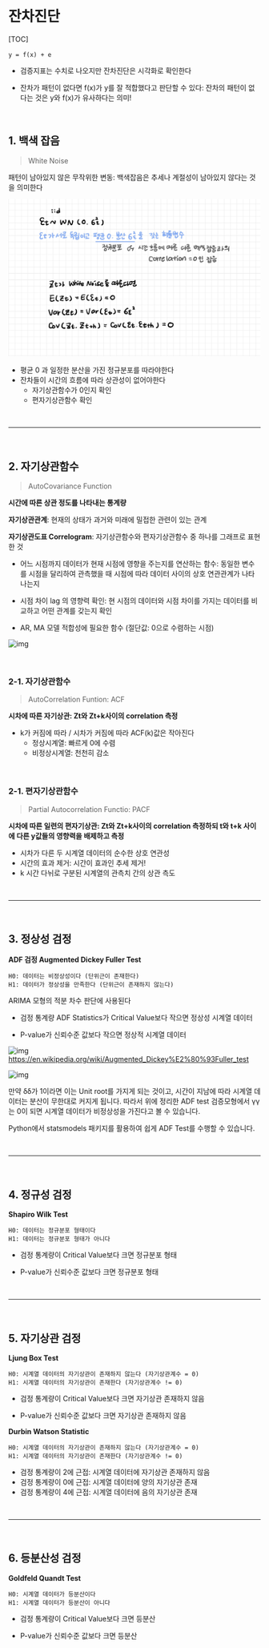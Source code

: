 # 잔차진단

[TOC]

```
y = f(x) + e
```

- 검증지표는 수치로 나오지만 잔차진단은 시각화로 확인한다

-  잔차가 패턴이 없다면 f(x)가 y를 잘 적합했다고 판단할 수 있다: 잔차의 패턴이 없다는 것은 y와 f(x)가 유사하다는 의미!

<br>

## 1. 백색 잡음

> White Noise

패턴이 남아있지 않은 무작위한 변동: 백색잡음은 추세나 계절성이 남아있지 않다는 것을 의미한다

![백색잡음](README.assets/백색잡음.jpg)

- 평균 0 과 일정한 분산을 가진 정규분포를 따라야한다
- 잔차들이 시간의 흐름에 따라 상관성이 없어야한다
  - 자기상관함수가 0인지 확인
  - 편자기상관함수 확인

<br>

---

<br>

## 2. 자기상관함수

> AutoCovariance Function

**시간에 따른 상관 정도를 나타내는 통계량**

**자기상관관계**: 현재의 상태가 과거와 미래에 밀접한 관련이 있는 관계

**자기상관도표 Correlogram**: 자기상관함수와 편자기상관함수 중 하나를 그래프로 표현한 것

- 어느 시점까지 데이터가 현재 시점에 영향을 주는지를 연산하는 함수: 동일한 변수를 시점을 달리하여 관측했을 때 시점에 따라 데이터 사이의 상호 연관관계가 나타나는지
- 시점 차이 lag 의 영향력 확인: 현 시점의 데이터와 시점 차이를 가지는 데이터를 비교하고 어떤 관계를 갖는지 확인

- AR, MA 모델 적합성에 필요한 함수 (절단값: 0으로 수렴하는 시점)

![img](https://blog.kakaocdn.net/dn/zczg0/btqQJFxSV4i/ysruwixqk1phLhKC8fD6PK/img.png)

<br>

### 2-1. 자기상관함수

>  AutoCorrelation Funtion: ACF

**시차에 따른 자기상관: Zt와 Zt+k사이의 correlation 측정**

- k가 커짐에 따라 / 시차가 커짐에 따라 ACF(k)값은 작아진다
  - 정상시계열: 빠르게 0에 수렴
  - 비정상시계열: 천천히 감소

<br>

### 2-1. 편자기상관함수

> Partial Autocorrelation Functio: PACF

**시차에 따른 일련의 편자기상관: Zt와 Zt+k사이의 correlation 측정하되 t와 t+k 사이에 다른 y값들의 영향력을 배제하고 측정**

- 시차가 다른 두 시계열 데이터의 순수한 상호 연관성
- 시간의 효과 제거: 시간이 효과인 추세 제거!
- k 시간 다뉘로 구분된 시계열의 관측치 간의 상관 측도

<br>

---

<br>

## 3. 정상성 검정

**ADF 검정 Augmented Dickey Fuller Test**

```
H0: 데이터는 비정상성이다 (단위근이 존재한다)
H1: 데이터가 정상성을 만족한다 (단위근이 존재하지 않는다)
```

ARIMA 모형의 적분 차수 판단에 사용된다

- 검정 통계량 ADF Statistics가 Critical Value보다 작으면 정상성 시계열 데이터

- P-value가 신뢰수준 값보다 작으면 정상적 시계열 데이터 




![img](https://blog.kakaocdn.net/dn/cmB3bp/btqPZIW8nkx/G7w0qnxG3OsPoGONcxkhi1/img.png)https://en.wikipedia.org/wiki/Augmented_Dickey%E2%80%93Fuller_test





![img](https://blog.kakaocdn.net/dn/bDcmfQ/btqP9rs5BuC/ahhU4EOVj520bjOWYAv6N1/img.gif)



만약 δδ가 1이라면 이는 Unit root를 가지게 되는 것이고, 시간이 지남에 따라 시계열 데이터는 분산이 무한대로 커지게 됩니다. 따라서 위에 정리한 ADF test 검증모형에서 γγ는 0이 되면 시계열 데이터가 비정상성을 가진다고 볼 수 있습니다.

Python에서 statsmodels 패키지를 활용하여 쉽게 ADF Test를 수행할 수 있습니다.

<br>

---

<br>

## 4. 정규성 검정

**Shapiro Wilk Test**

```
H0: 데이터는 정규분포 형태이다
H1: 데이터는 정규분포 형태가 아니다
```

- 검정 통계량이 Critical Value보다 크면 정규분포 형태

- P-value가 신뢰수준 값보다 크면 정규분포 형태

<br>

---

<br>

## 5. 자기상관 검정

**Ljung Box Test**

```
H0: 시계열 데이터의 자기상관이 존재하지 않는다 (자기상관계수 = 0)
H1: 시계열 데이터의 자기상관이 존재한다 (자기상관계수 != 0)
```

- 검정 통계량이 Critical Value보다 크면 자기상관 존재하지 않음

- P-value가 신뢰수준 값보다 크면 자기상관 존재하지 않음

**Durbin Watson Statistic**

```
H0: 시계열 데이터의 자기상관이 존재하지 않는다 (자기상관계수 = 0)
H1: 시계열 데이터의 자기상관이 존재한다 (자기상관계수 != 0)
```

- 검정 통계량이 2에 근접: 시계열 데이터에 자기상관 존재하지 않음
- 검정 통계량이 0에 근접: 시계열 데이터에 양의 자기상관 존재
- 검정 통계량이 4에 근접: 시계열 데이터에 음의 자기상관 존재

<br>

---

<br>

## 6. 등분산성 검정

**Goldfeld Quandt Test**

```
H0: 시계열 데이터가 등분산이다
H1: 시계열 데이터가 등분산이 아니다
```

- 검정 통계량이 Critical Value보다 크면 등분산

- P-value가 신뢰수준 값보다 크면 등분산

